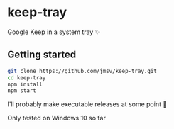 # keep-tray

Google Keep in a system tray ✨

## Getting started

```sh
git clone https://github.com/jmsv/keep-tray.git
cd keep-tray
npm install
npm start
```

I'll probably make executable releases at some point :100:

Only tested on Windows 10 so far
